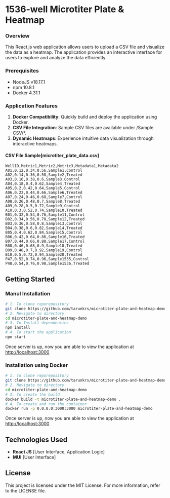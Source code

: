 # 1536-well Microtiter Plate & Heatmap

### Overview
This React.js web application allows users to upload a CSV file and visualize the data as a heatmap. The application provides an interactive interface for users to explore and analyze the data efficiently.

### Prerequisites

- NodeJS v18.17.1
- npm 10.8.1
- Docker 4.31.1

### Application Features

1. **Docker Compatibility**: Quickly build and deploy the application using Docker.
2. **CSV File Integration**: Sample CSV files are available under /Sample CSV/*.
3. **Dynamic Heatmaps**: Experience intuitive data visualization through interactive heatmaps.

#### CSV File Sample[microtiter_plate_data.csv]

```text
WellID,Metric1,Metric2,Metric3,Metadata1,Metadata2
A01,0.12,0.34,0.56,Sample1,Control
A02,0.14,0.36,0.58,Sample2,Treated
A03,0.16,0.38,0.6,Sample3,Control
A04,0.18,0.4,0.62,Sample4,Treated
A05,0.2,0.42,0.64,Sample5,Control
A06,0.22,0.44,0.66,Sample6,Treated
A07,0.24,0.46,0.68,Sample7,Control
A08,0.26,0.48,0.7,Sample8,Treated
A09,0.28,0.5,0.72,Sample9,Control
A10,0.3,0.52,0.74,Sample10,Treated
B01,0.32,0.54,0.76,Sample11,Control
B02,0.34,0.56,0.78,Sample12,Treated
B03,0.36,0.58,0.8,Sample13,Control
B04,0.38,0.6,0.82,Sample14,Treated
B05,0.4,0.62,0.84,Sample15,Control
B06,0.42,0.64,0.86,Sample16,Treated
B07,0.44,0.66,0.88,Sample17,Control
B08,0.46,0.68,0.9,Sample18,Treated
B09,0.48,0.7,0.92,Sample19,Control
B10,0.5,0.72,0.94,Sample20,Treated
P47,0.52,0.74,0.96,Sample1535,Control
P48,0.54,0.76,0.98,Sample1536,Treated
```

## Getting Started

### Manul Installation

```bash
# 1. To clone reporepository
git clone https://github.com/tarunkrs/microtiter-plate-and-heatmap-demo.git
# 2. Nevigate to directory
cd microtiter-plate-and-heatmap-demo
# 3. To Install dependencies
npm install
# 4. To start the application
npm start
```
Once server is up, now you are able to view the application at [http://localhost:3000](http://localhost:3000)

### Installation using Docker

```bash
# 1. To clone reporepository
git clone https://github.com/tarunkrs/microtiter-plate-and-heatmap-demo.git
# 2. Nevigate to directory
cd microtiter-plate-and-heatmap-demo
# 3. To create the build
docker build -t microtiter-plate-and-heatmap-demo . 
# 4. To create and run the container
docker run -p 0.0.0.0:3000:3000 microtiter-plate-and-heatmap-demo 
```
Once server is up, now you are able to view the application at [http://localhost:3000](http://localhost:3000)

## Technologies Used

- **React JS** [User Interface, Application Logic]
- **MUI** [User Interface]

## License

This project is licensed under the MIT License. For more information, refer to the LICENSE file.
